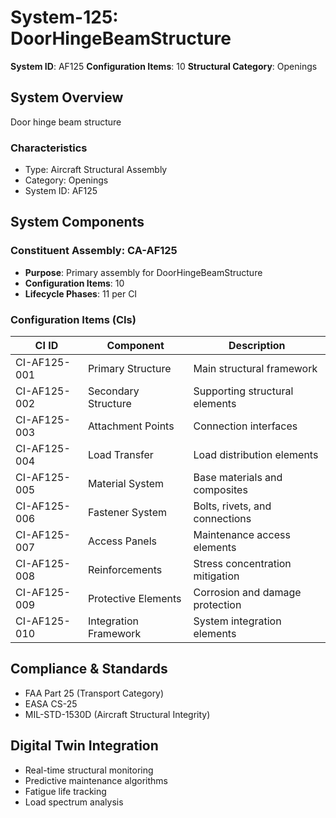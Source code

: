 # System-125: DoorHingeBeamStructure

**System ID**: AF125
**Configuration Items**: 10
**Structural Category**: Openings

## System Overview

Door hinge beam structure

### Characteristics
- Type: Aircraft Structural Assembly
- Category: Openings
- System ID: AF125

## System Components

### Constituent Assembly: CA-AF125
- **Purpose**: Primary assembly for DoorHingeBeamStructure
- **Configuration Items**: 10
- **Lifecycle Phases**: 11 per CI

### Configuration Items (CIs)

| CI ID | Component | Description |
|-------|-----------|-------------|
| CI-AF125-001 | Primary Structure | Main structural framework |
| CI-AF125-002 | Secondary Structure | Supporting structural elements |
| CI-AF125-003 | Attachment Points | Connection interfaces |
| CI-AF125-004 | Load Transfer | Load distribution elements |
| CI-AF125-005 | Material System | Base materials and composites |
| CI-AF125-006 | Fastener System | Bolts, rivets, and connections |
| CI-AF125-007 | Access Panels | Maintenance access elements |
| CI-AF125-008 | Reinforcements | Stress concentration mitigation |
| CI-AF125-009 | Protective Elements | Corrosion and damage protection |
| CI-AF125-010 | Integration Framework | System integration elements |

## Compliance & Standards
- FAA Part 25 (Transport Category)
- EASA CS-25
- MIL-STD-1530D (Aircraft Structural Integrity)

## Digital Twin Integration
- Real-time structural monitoring
- Predictive maintenance algorithms
- Fatigue life tracking
- Load spectrum analysis
